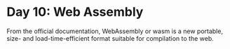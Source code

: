 # Day 10: Web Assembly

From the official documentation, WebAssembly or wasm is a new portable, size- and load-time-efficient format suitable for compilation to the web.
